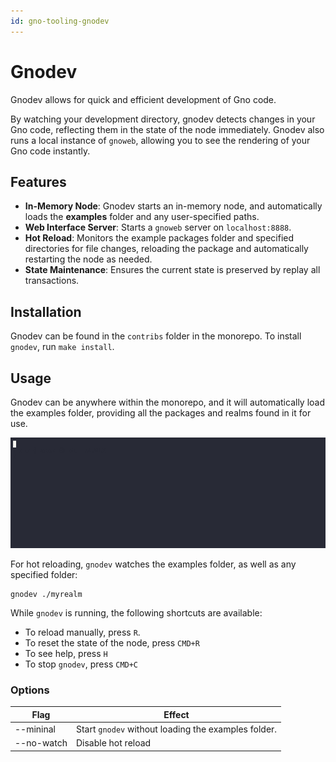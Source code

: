 ```yaml
---
id: gno-tooling-gnodev
---
```


# Gnodev

Gnodev allows for quick and efficient development of Gno code.

By watching your development directory, gnodev detects changes in your Gno
code, reflecting them in the state of the node immediately. Gnodev also runs a
local instance of `gnoweb`, allowing you to see the rendering of your Gno code instantly. 

## Features
- **In-Memory Node**: Gnodev starts an in-memory node, and automatically loads
the **examples** folder and any user-specified paths.
- **Web Interface Server**: Starts a `gnoweb` server on `localhost:8888`.
- **Hot Reload**: Monitors the example packages folder and specified directories for file changes,
reloading the package and automatically restarting the node as needed.
- **State Maintenance**: Ensures the current state is preserved by replay all transactions.

## Installation
Gnodev can be found in the `contribs` folder in the monorepo.
To install `gnodev`, run `make install`.

## Usage
Gnodev can be anywhere within the monorepo, and it will automatically load the examples
folder, providing all the packages and realms found in it for use.

![gnodev_usage](../../assets/reference/gnodev/gnodev.gif)

For hot reloading, `gnodev` watches the examples folder, as well as any specified folder:
```
gnodev ./myrealm
```

While `gnodev` is running, the following shortcuts are available:
- To reload manually, press `R`.
- To reset the state of the node, press `CMD+R`
- To see help, press `H`
- To stop `gnodev`, press `CMD+C`

### Options

| Flag       | Effect                                              |
|------------|-----------------------------------------------------|
| --mininal  | Start `gnodev` without loading the examples folder. |
| --no-watch | Disable hot reload                                  |





